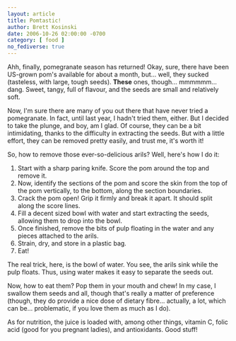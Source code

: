 ```yaml
---
layout: article
title: Pomtastic!
author: Brett Kosinski
date: 2006-10-26 02:00:00 -0700
category: [ food ]
no_fediverse: true
---
```


Ahh, finally, pomegranate season has returned!  Okay, sure, there have been US-grown pom's available for about a month, but... well, they sucked (tasteless, with large, tough seeds).  **These** ones, though... mmmmmm... dang.  Sweet, tangy, full of flavour, and the seeds are small and relatively soft.

Now, I'm sure there are many of you out there that have never tried a pomegranate.  In fact, until last year, I hadn't tried them, either.  But I decided to take the plunge, and boy, am I glad.  Of course, they can be a bit intimidating, thanks to the difficulty in extracting the seeds.  But with a little effort, they can be removed pretty easily, and trust me, it's worth it!

So, how to remove those ever-so-delicious arils?  Well, here's how I do it:

1. Start with a sharp paring knife.  Score the pom around the top and remove it.
2. Now, identify the sections of the pom and score the skin from the top of the pom vertically, to the bottom, along the section boundaries.
3. Crack the pom open!  Grip it firmly and break it apart.  It should split along the score lines.
4. Fill a decent sized bowl with water and start extracting the seeds, allowing them to drop into the bowl.
5. Once finished, remove the bits of pulp floating in the water and any pieces attached to the arils.
6. Strain, dry, and store in a plastic bag.
7. Eat!

The real trick, here, is the bowl of water.  You see, the arils sink while the pulp floats.  Thus, using water makes it easy to separate the seeds out.

Now, how to eat them?  Pop them in your mouth and chew!  In my case, I swallow them seeds and all, though that's really a matter of preference (though, they do provide a nice dose of dietary fibre... actually, a lot, which can be... problematic, if you love them as much as I do).

As for nutrition, the juice is loaded with, among other things, vitamin C, folic acid (good for you pregnant ladies), and antioxidants.  Good stuff!

